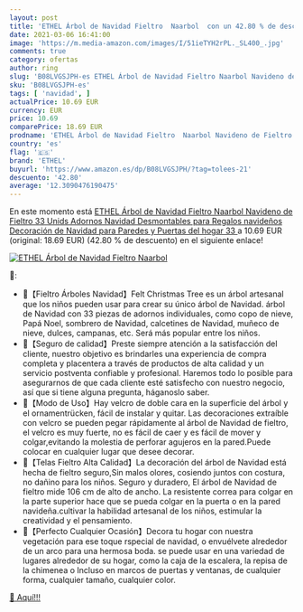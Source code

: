 ```yaml
---
layout: post
title: 'ETHEL Árbol de Navidad Fieltro  Naarbol  con un 42.80 % de descuento'
date: 2021-03-06 16:41:00
image: 'https://m.media-amazon.com/images/I/51ieTYH2rPL._SL400_.jpg'
comments: true
category: ofertas
author: ring
slug: 'B08LVGSJPH-es ETHEL Árbol de Navidad Fieltro Naarbol Navideno de Fieltro...'
sku: 'B08LVGSJPH-es'
tags: [ 'navidad', ]
actualPrice: 10.69 EUR
currency: EUR
price: 10.69
comparePrice: 18.69 EUR
prodname: 'ETHEL Árbol de Navidad Fieltro  Naarbol Navideno de Fieltro  33 Unids Adornos Navidad Desmontables  para Regalos navideños  Decoración de Navidad para Paredes y Puertas del hogar  33 '
country: 'es'
flag: '🇪🇸'
brand: 'ETHEL'
buyurl: 'https://www.amazon.es/dp/B08LVGSJPH/?tag=tolees-21'
descuento: '42.80'
average: '12.3090476190475'
---
```


En este momento está [ETHEL Árbol de Navidad Fieltro  Naarbol Navideno de Fieltro  33 Unids Adornos Navidad Desmontables  para Regalos navideños  Decoración de Navidad para Paredes y Puertas del hogar  33 ](https://www.amazon.es/dp/B08LVGSJPH/?tag=tolees-21) a 10.69 EUR (original: 18.69 EUR) (42.80 %  de descuento) en el siguiente enlace!

[![ETHEL Árbol de Navidad Fieltro  Naarbol ](https://m.media-amazon.com/images/I/51ieTYH2rPL._SL400_.jpg)](https://www.amazon.es/dp/B08LVGSJPH/?tag=tolees-21)

🔎:

- 🎄【Fieltro Árboles Navidad】Felt Christmas Tree es un árbol artesanal que los niños pueden usar para crear su único árbol de Navidad. árbol de Navidad con 33 piezas de adornos individuales, como copo de nieve, Papá Noel, sombrero de Navidad, calcetines de Navidad, muñeco de nieve, dulces, campanas, etc. Será más popular entre los niños.
- 🎄【Seguro de calidad】Preste siempre atención a la satisfacción del cliente, nuestro objetivo es brindarles una experiencia de compra completa y placentera a través de productos de alta calidad y un servicio postventa confiable y profesional. Haremos todo lo posible para asegurarnos de que cada cliente esté satisfecho con nuestro negocio, así que si tiene alguna pregunta, háganoslo saber.
- 🎄【Modo de Uso】Hay velcro de doble cara en la superficie del árbol y el ornamentrücken, fácil de instalar y quitar. Las decoraciones extraíble con velcro se pueden pegar rápidamente al árbol de Navidad de fieltro, el velcro es muy fuerte, no es fácil de caer y es fácil de mover y colgar,evitando la molestia de perforar agujeros en la pared.Puede colocar en cualquier lugar que desee decorar.
- 🎄【Telas Fieltro Alta Calidad】La decoración del árbol de Navidad está hecha de fieltro seguro,Sin malos olores, cosiendo juntos con costura, no dañino para los niños. Seguro y duradero, El árbol de Navidad de fieltro mide 106 cm de alto de ancho. La resistente correa para colgar en la parte superior hace que se pueda colgar en la puerta o en la pared navideña.cultivar la habilidad artesanal de los niños, estimular la creatividad y el pensamiento.
- 🎄【Perfecto Cualquier Ocasión】Decora tu hogar con nuestra vegetación para ese toque rspecial de navidad, o envuélvete alrededor de un arco para una hermosa boda. se puede usar en una variedad de lugares alrededor de su hogar, como la caja de la escalera, la repisa de la chimenea o Incluso en marcos de puertas y ventanas, de cualquier forma, cualquier tamaño, cualquier color.

[🛒 Aquí!!!](https://www.amazon.es/dp/B08LVGSJPH/?tag=tolees-21)
